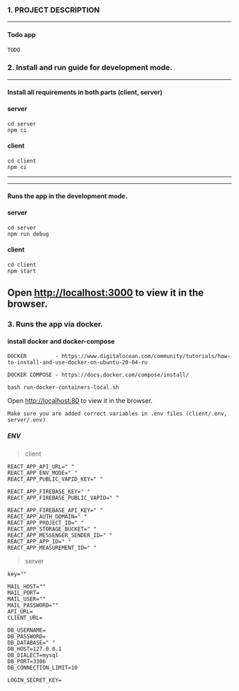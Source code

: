 ### 1. PROJECT DESCRIPTION
------------------------------
#### Todo app
```
TODO
```
### 2. Install and run guide for development mode.
------------------------------
#### Install all requirements in both parts (client, server)
#### server
```
cd server
npm ci
```
#### client
```
cd client
npm ci
```
------------------------------
------------------------------
#### Runs the app in the development mode.

#### server
```
cd server
npm run debug
```
#### client
```
cd client
npm start
```
Open [http://localhost:3000](http://localhost:3000) to view it in the browser.
------------------------------
### 3. Runs the app via docker.
#### install docker and docker-compose
```
DOCKER         - https://www.digitalocean.com/community/tutorials/how-to-install-and-use-docker-on-ubuntu-20-04-ru

DOCKER COMPOSE - https://docs.docker.com/compose/install/

```
```
bash run-docker-containers-local.sh
```
Open [http://localhost:80](http://localhost:80) to view it in the browser.

```
Make sure you are added correct variables in .env files (client/.env, server/.env)
```

##### ENV
>  client

```
REACT_APP_API_URL=" "
REACT_APP_ENV_MODE=" "
REACT_APP_PUBLIC_VAPID_KEY=" "

REACT_APP_FIREBASE_KEY=" "
REACT_APP_FIREBASE_PUBLIC_VAPID=" "

REACT_APP_FIREBASE_API_KEY=" "
REACT_APP_AUTH_DOMAIN=" "
REACT_APP_PROJECT_ID=" "
REACT_APP_STORAGE_BUCKET=" "
REACT_APP_MESSENGER_SENDER_ID=" "
REACT_APP_APP_ID=" "
REACT_APP_MEASUREMENT_ID=" "

```

>  server

```
key=""

MAIL_HOST=""
MAIL_PORT=
MAIL_USER=""
MAIL_PASSWORD=""
API_URL=
CLIENT_URL=

DB_USERNAME=
DB_PASSWORD=
DB_DATABASE=" "
DB_HOST=127.0.0.1
DB_DIALECT=mysql
DB_PORT=3306
DB_CONNECTION_LIMIT=10

LOGIN_SECRET_KEY=
```

